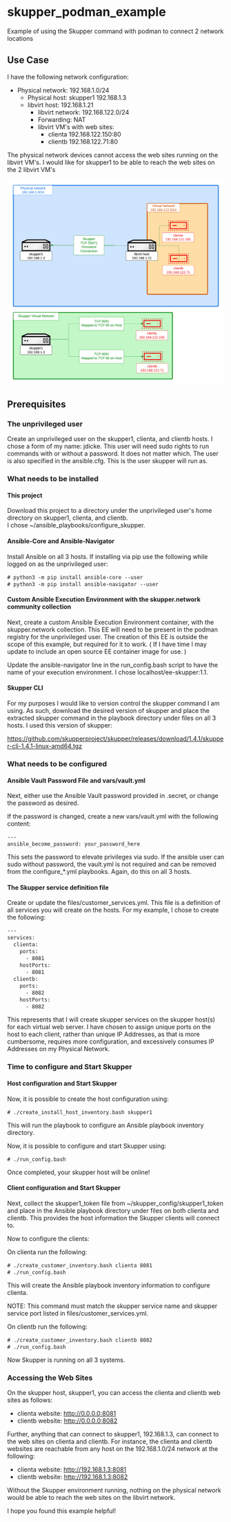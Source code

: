 # skupper_podman_example

Example of using the Skupper command with podman to connect 2 network locations

## Use Case

I have the following network configuration:

- Physical network: 192.168.1.0/24
  - Physical host:  skupper1 192.168.1.3
  - libvirt host: 192.168.1.21
    - libvirt network: 192.168.122.0/24
    - Forwarding: NAT
    - libvirt VM's with web sites:
      - clienta 192.168.122.150:80
      - clientb 192.168.122.71:80

The physical network devices cannot access the web sites running on the libvirt VM's.  I would like for skupper1 to be able to reach the web sites on the 2 libvirt VM's

![Skupper Demonstration Lab Configuration](/Skupper_Podman_Demo.png)

## Prerequisites

### The unprivileged user

Create an unprivileged user on the skupper1, clienta, and clientb hosts.  I chose a form of my name: jdicke.  This user will need sudo rights to run commands with or without a password.  It does not matter which.  The user is also specified in the ansible.cfg.  This is the user skupper will run as.

### What needs to be installed

#### This project

Download this project to a directory under the unprivileged user's home directory on skupper1, clienta, and clientb.  
I chose ~/ansible_playbooks/configure_skupper.  

#### Ansible-Core and Ansible-Navigator

Install Ansible on all 3 hosts.  If installing via pip use the following while logged on as the unprivileged user:

    # python3 -m pip install ansible-core --user
    # python3 -m pip install ansible-navigator --user

#### Custom Ansible Execution Environment with the skupper.network community collection

Next, create a custom Ansible Execution Environment container, with the skupper.network collection.  This EE will need to be present in the podman registry for the unprivileged user.  The creation of this EE is outside the scope of this example, but required for it to work.  ( If I have time I may update to include an open source EE container image for use. )

Update the ansible-navigator line in the run_config.bash script to have the name of your execution environment.  I chose localhost/ee-skupper:1.1.  

#### Skupper CLI

For my purposes I would like to version control the skupper command I am using.  As such, download the desired version of skupper and place the extracted skupper command in the playbook directory under files on all 3 hosts.  I used this version of skupper:  

<https://github.com/skupperproject/skupper/releases/download/1.4.1/skupper-cli-1.4.1-linux-amd64.tgz>

### What needs to be configured

#### Ansible Vault Password File and vars/vault.yml

Next, either use the Ansible Vault password provided in .secret, or change the password as desired.

If the password is changed, create a new vars/vault.yml with the following content:

    ---
    ansible_become_password: your_password_here

This sets the password to elevate privileges via sudo.  If the ansible user can sudo without password, the vault.yml is not required and can be removed from the configure_*.yml playbooks.  Again, do this on all 3 hosts.

#### The Skupper service definition file

Create or update the files/customer_services.yml.  This file is a definition of all services you will create on the hosts.  For my example, I chose to create the following:

    ---
    services:
      clienta:
        ports:
          - 8081
        hostPorts:
          - 8081
      clientb:
        ports:
          - 8082
        hostPorts:
          - 8082

This represents that I will create skupper services on the skupper host(s) for each virtual web server.  I have chosen to assign unique ports on the host to each client, rather than unique IP Addresses, as that is more cumbersome, requires more configuration, and excessively consumes IP Addresses on my Physical Network.  

### Time to configure and Start Skupper

#### Host configuration and Start Skupper

Now, it is possible to create the host configuration using:

    # ./create_install_host_inventory.bash skupper1

This will run the playbook to configure an Ansible playbook inventory directory.  

Now, it is possible to configure and start Skupper using:

    # ./run_config.bash

Once completed, your skupper host will be online!

#### Client configuration and Start Skupper

Next, collect the skupper1_token file from ~/skupper_config/skupper1_token and place in the Ansible playbook directory under files on both clienta and clientb.  This provides the host information the Skupper clients will connect to.

Now to configure the clients:

On clienta run the following:

    # ./create_customer_inventory.bash clienta 8081
    # ./run_config.bash

This will create the Ansible playbook inventory information to configure clienta.

NOTE:  This command must match the skupper service name and skupper service port listed in files/customer_services.yml.  

On clientb run the following:

    # ./create_customer_inventory.bash clientb 8082
    # ./run_config.bash

Now Skupper is running on all 3 systems.  

### Accessing the Web Sites

On the skupper host, skupper1, you can access the clienta and clientb web sites as follows:

- clienta website: <http://0.0.0.0:8081>
- clientb website: <http://0.0.0.0:8082>

Further, anything that can connect to skupper1, 192.168.1.3, can connect to the web sites on clienta and clientb.  For instance, the clienta and clientb websites are reachable from any host on the 192.168.1.0/24 network at the following:

- clienta website: <http://192.168.1.3:8081>
- clientb website: <http://192.168.1.3:8082>

Without the Skupper environment running, nothing on the physical network would be able to reach the web sites on the libvirt network.

I hope you found this example helpful!
